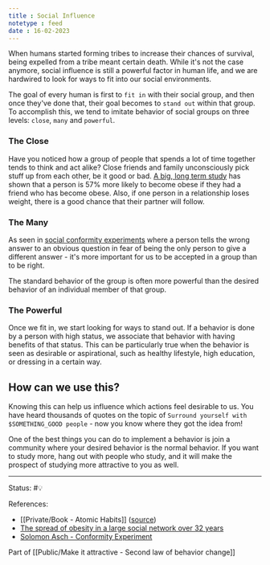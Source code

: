 ```yaml
---
title : Social Influence
notetype : feed
date : 16-02-2023
---
```


When humans started forming tribes to increase their chances of survival, being expelled from a tribe meant certain death. While it's not the case anymore, social influence is still a powerful factor in human life, and we are hardwired to look for ways to fit into our social environments.

The goal of every human is first to `fit in` with their social group, and then once they've done that, their goal becomes to `stand out` within that group. To accomplish this, we tend to imitate behavior of social groups on three levels: `close`, `many` and `powerful`.

### The Close

Have you noticed how a group of people that spends a lot of time together tends to think and act alike? Close friends and family unconsciously pick stuff up from each other, be it good or bad. [A big, long term study](https://pubmed.ncbi.nlm.nih.gov/17652652/) has shown that a person is 57% more likely to become obese if they had a friend who has become obese. Also, if one person in a relationship loses weight, there is a good chance that their partner will follow.

### The Many

As seen in [social conformity experiments](https://www.simplypsychology.org/asch-conformity.html) where a person tells the wrong answer to an obvious question in fear of being the only person to give a different answer - it's more important for us to be accepted in a group than to be right.

The standard behavior of the group is often more powerful than the desired behavior of an individual member of that group.

### The Powerful

Once we fit in, we start looking for ways to stand out. If a behavior is done by a person with high status, we associate that behavior with having benefits of that status. This can be particularly true when the behavior is seen as desirable or aspirational, such as healthy lifestyle, high education, or dressing in a certain way.

## How can we use this?

Knowing this can help us influence which actions feel desirable to us. You have heard thousands of quotes on the topic of `Surround yourself with $SOMETHING_GOOD people` - now you know where they got the idea from!

One of the best things you can do to implement a behavior is join a community where your desired behavior is the normal behavior. If you want to study more, hang out with people who study, and it will make the prospect of studying more attractive to you as well.




-----

Status: #💡 

References:
- [[Private/Book - Atomic Habits]] ([source](https://www.amazon.com/gp/product/0735211299/ref=as_li_qf_asin_il_tl))
- [The spread of obesity in a large social network over 32 years](https://pubmed.ncbi.nlm.nih.gov/17652652/)
- [Solomon Asch - Conformity Experiment](https://www.simplypsychology.org/asch-conformity.html)

Part of [[Public/Make it attractive - Second law of behavior change]]
